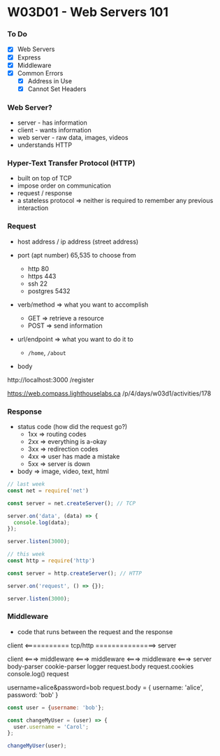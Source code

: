 # W03D01 - Web Servers 101

### To Do
- [x] Web Servers
- [x] Express
- [x] Middleware
- [x] Common Errors
  - [x] Address in Use
  - [x] Cannot Set Headers

### Web Server?
* server - has information
* client - wants information
* web server - raw data, images, videos
* understands HTTP

### Hyper-Text Transfer Protocol (HTTP)
* built on top of TCP
* impose order on communication
* request / response
* a stateless protocol => neither is required to remember any previous interaction

### Request
* host address / ip address (street address)
* port (apt number) 65,535 to choose from
  * http 80
  * https 443
  * ssh 22
  * postgres 5432

* verb/method => what you want to accomplish
  * GET => retrieve a resource
  * POST => send information
* url/endpoint => what you want to do it to
  * `/home`, `/about`
* body

http://localhost:3000 /register

https://web.compass.lighthouselabs.ca /p/4/days/w03d1/activities/178

### Response
* status code (how did the request go?)
  * 1xx => routing codes
  * 2xx => everything is a-okay
  * 3xx => redirection codes
  * 4xx => user has made a mistake
  * 5xx => server is down
* body => image, video, text, html

```js
// last week
const net = require('net')

const server = net.createServer(); // TCP

server.on('data', (data) => {
  console.log(data);
});

server.listen(3000);
```

```js
// this week
const http = require('http')

const server = http.createServer(); // HTTP

server.on('request', () => {});

server.listen(3000);
```

### Middleware
* code that runs between the request and the response


client <=========== tcp/http ===============> server

client <===> middleware <===> middleware <===> middleware <===> server
             body-parser      cookie-parser      logger
            request.body      request.cookies   console.log()
              request

username=alice&password=bob
request.body = {
  username: 'alice',
  password: 'bob'
}

```js
const user = {username: 'bob'};

const changeMyUser = (user) => {
  user.username = 'Carol';
};

changeMyUser(user);
```














